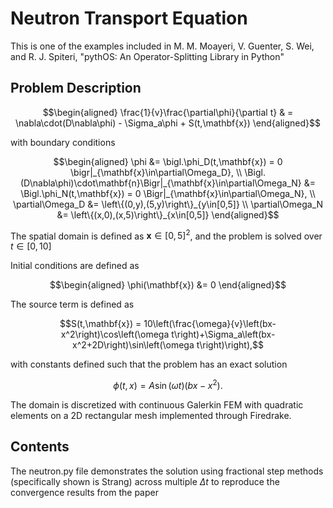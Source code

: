 # Neutron Transport Equation

This is one of the examples included in M. M. Moayeri, V. Guenter, S. Wei, and R. J. Spiteri, "pythOS: An Operator-Splitting Library in Python"

## Problem Description

```math
\begin{aligned}
\frac{1}{v}\frac{\partial\phi}{\partial t} & = \nabla\cdot(D\nabla\phi) - \Sigma_a\phi + S(t,\mathbf{x})
\end{aligned}
```
with boundary conditions
```math
\begin{aligned}
  \phi &= \bigl.\phi_D(t,\mathbf{x}) = 0 \bigr|_{\mathbf{x}\in\partial\Omega_D}, \\
  \Bigl.(D\nabla\phi)\cdot\mathbf{n}\Bigr|_{\mathbf{x}\in\partial\Omega_N} &= \Bigl.\phi_N(t,\mathbf{x}) = 0 \Bigr|_{\mathbf{x}\in\partial\Omega_N}, \\
\partial\Omega_D &= \left\{(0,y),(5,y)\right\}_{y\in[0,5]} \\
\partial\Omega_N &= \left\{(x,0),(x,5)\right\}_{x\in[0,5]}
\end{aligned}
```

The spatial domain is defined as $`\mathbf{x} \in [0,5]^2 `$, and the problem is solved over $` t  \in [0,10] `$

Initial conditions are defined as 
```math
\begin{aligned}
\phi(\mathbf{x}) &= 0
\end{aligned}
```

The source term is defined as 
```math
S(t,\mathbf{x}) = 10\left(\frac{\omega}{v}\left(bx-x^2\right)\cos\left(\omega t\right)+\Sigma_a\left(bx-x^2+2D\right)\sin\left(\omega t\right)\right),
```
with constants defined such that the problem has an exact solution
```math
\phi(t,x) = A\sin(\omega t)(bx-x^2).
```
The domain is discretized with continuous Galerkin FEM with quadratic elements on a 2D rectangular mesh implemented through Firedrake.

## Contents

The neutron.py file demonstrates the solution using fractional step methods (specifically shown is Strang) across multiple $` \Delta t`$ to reproduce the convergence results from the paper